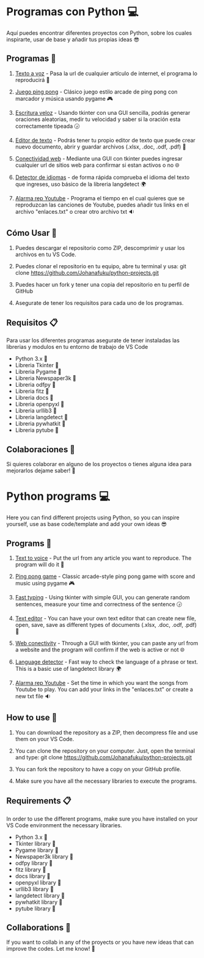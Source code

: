 # Programas con Python 💻

Aquí puedes encontrar diferentes proyectos con Python, sobre los cuales inspirarte, usar de base y añadir tus propias ideas 😎 

## Programas 📖
1. [Texto a voz](https://github.com/Johanafuku/python-projects/tree/main/TEXTO_A_VOZ) - Pasa la url de cualquier artículo de internet, el programa lo reproducirá  🎤 

2. [Juego ping pong](https://github.com/Johanafuku/python-projects/tree/main/JUEGO_PONG) - Clásico juego estilo arcade de ping pong con marcador y música usando pygame 🎮

3. [Escritura veloz](https://github.com/Johanafuku/python-projects/tree/main/ESCRITURA_VELOZ) - Usando tkinter con una GUI sencilla, podrás generar oraciones aleatorias, medir tu velocidad y saber si la oración esta correctamente tipeada 🕞

4. [Editor de texto](https://github.com/Johanafuku/python-projects/tree/main/EDITOR_DE_TEXTO) - Podrás tener tu propio editor de texto que puede crear nuevo documento, abrir y guardar archivos (.xlsx, .doc, .odf, .pdf) 📝

5. [Conectividad web](https://github.com/Johanafuku/python-projects/tree/main/conectividad_sitio_web) - Mediante una GUI con tkinter puedes ingresar cualquier url de sitios web para confirmar si estan activos o no 🌐

6. [Detector de idiomas](https://github.com/Johanafuku/python-projects/tree/main/detector_idiomas) - de forma rápida comprueba el idioma del texto que ingreses, uso básico de la libreria langdetect 🌍

7. [Alarma rep Youtube](https://github.com/Johanafuku/python-projects/tree/main/alarma_rep_youtube) - Programa el tiempo en el cual quieres que se reproduzcan las canciones de Youtube, puedes añadir tus links en el archivo "enlaces.txt" o crear otro archivo txt 🔉

## Cómo Usar 📝

1. Puedes descargar el repositorio como ZIP, descomprimir y usar los archivos en tu VS Code.

2. Puedes clonar el repositorio en tu equipo, abre tu terminal y usa: git clone https://github.com/Johanafuku/python-projects.git

3. Puedes hacer un fork y tener una copia del repositorio en tu perfil de GitHub

4. Asegurate de tener los requisitos para cada uno de los programas.

## Requisitos 📋

Para usar los diferentes programas asegurate de tener instaladas las librerias y modulos en tu entorno de trabajo de VS Code

- Python 3.x 🐍
- Libreria Tkinter 📕
- Libreria Pygame 📗 
- Libreria Newspaper3k 📘
- Libreria odfpy 📙
- Libreria fitz 📓
- Libreria docs 📔
- Libreria openpyxl 📒
- Libreria urllib3 📕
- Libreria langdetect 📗 
- Libreria pywhatkit 📘
- Libreria pytube 📙


## Colaboraciones 💭

Si quieres colaborar en alguno de los proyectos o tienes alguna idea para mejorarlos dejame saber! 🙌

#
# Python programs 💻

Here you can find different projects using Python, so you can inspire yourself, use as base code/template and add your own ideas 😎 

## Programs 📖
1. [Text to voice](https://github.com/Johanafuku/python-projects/tree/main/TEXTO_A_VOZ) - Put the url from any article you want to reproduce. The program will do it  🎤 

2. [Ping pong game](https://github.com/Johanafuku/python-projects/tree/main/JUEGO_PONG) - Classic arcade-style ping pong game with score and music using pygame 🎮

3. [Fast typing](https://github.com/Johanafuku/python-projects/tree/main/ESCRITURA_VELOZ) - Using tkinter with simple GUI, you can generate random sentences, measure your time and correctness of the sentence 🕞

4. [Text editor](https://github.com/Johanafuku/python-projects/tree/main/EDITOR_DE_TEXTO) - You can have your own text editor that can create new file, open, save, save as different types of documents (.xlsx, .doc, .odf, .pdf) 📝

5. [Web conectivity](https://github.com/Johanafuku/python-projects/tree/main/conectividad_sitio_web) - Through a GUI with tkinter, you can paste any url from a website and the program will confirm if the web is active or not 🌐

6. [Language detector](https://github.com/Johanafuku/python-projects/tree/main/detector_idiomas) - Fast way to check the language of a phrase or text. This is a basic use of langdetect library 🌍

7. [Alarma rep Youtube](https://github.com/Johanafuku/python-projects/tree/main/alarma_rep_youtube) - Set the time in which you want the songs from Youtube to play. You can add your links in the "enlaces.txt" or create a new txt file 🔉

## How to use 📝

1. You can download the repository as a ZIP, then decompress file and use them on your VS Code.

2. You can clone the repository on your computer. Just, open the terminal and type: git clone https://github.com/Johanafuku/python-projects.git

3. You can fork the repository to have a copy on your GitHub profile.

4. Make sure you have all the necessary libraries to execute the programs.

## Requirements 📋

In order to use the different programs, make sure you have installed on your VS Code environment the necessary libraries.

- Python 3.x 🐍
- Tkinter library 📕
- Pygame library 📗 
- Newspaper3k library 📘
- odfpy library 📙
- fitz library 📓
- docs library 📔
- openpyxl library 📒
- urllib3 library 📕
- langdetect library 📗 
- pywhatkit library 📘
- pytube library 📙


## Collaborations 💭

If you want to collab in any of the proyects or you have new ideas that can improve the codes. Let me know! 🙌
